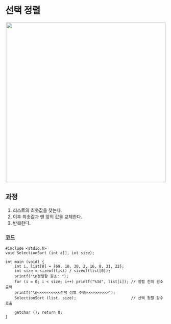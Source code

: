 # 선택 정렬

<p align="center">
 <img src="https://blog.kakaocdn.net/dn/bb8tQu/btrJU0B7qfY/WUZh6MNJtJqkdWdKl1ncK0/img.gif" width="500">
</p>

## 과정
1. 리스트의 최솟값을 찾는다.
2. 이후 최솟값과 맨 앞의 값을 교체한다.
3. 반복한다.

### 코드
```
#include <stdio.h>
void SelectionSort (int a[], int size);

int main (void) {
	int i, list[8] = {69, 10, 30, 2, 16, 8, 31, 22};
	int size = sizeof(list) / sizeof(list[0]);
	printf("\n정렬할 원소: ");
	for (i = 0; i < size; i++) printf("%3d", list[i]); // 정렬 전의 원소 출력
	printf("\n<<<<<<<<<<선택 정렬 수행>>>>>>>>>>");
	SelectionSort (list, size);                        // 선택 정렬 함수 호출

	getchar (); return 0;
}
```
